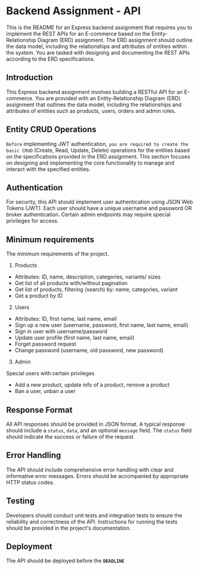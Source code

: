 # Backend Assignment - API

This is the README for an Express backend assignment that requires you to implement the REST APIs for an E-commerce based on the Entity-Relationship Diagram (ERD) assignment. The ERD assignment should outline the data model, including the relationships and attributes of entities within the system. You are tasked with designing and documenting the REST APIs according to the ERD specifications.

## Introduction

This Express backend assignment involves building a RESTful API for an E-commerce. You are provided with an Entity-Relationship Diagram (ERD) assignment that outlines the data model, including the relationships and attributes of entities such as products, users, orders and admin roles.

## Entity CRUD Operations

`Before` implementing JWT authentication, `you are required to create the basic CRUD` (Create, Read, Update, Delete) operations for the entities based on the specifications provided in the ERD assignment. This section focuses on designing and implementing the core functionality to manage and interact with the specified entities.

## Authentication

For security, this API should implement user authentication using JSON Web Tokens (JWT). Each user should have a unique username and password OR broker authentication. Certain admin endpoints may require special privileges for access.

## Minimum requirements

The minimum requirements of the project.

1. Products

- Attributes: ID, name, description, categories, variants/ sizes
- Get list of all products with/without pagination
- Get list of products, filtering (search) by: name, categories, variant
- Get a product by ID

2. Users

- Attributes: ID, first name, last name, email
- Sign up a new user (username, password, first name, last name, email)
- Sign in user with username/password
- Update user profile (first name, last name, email)
- Forget password request
- Change password (username, old password, new password)

3. Admin

Special users with certain privileges

- Add a new product, update info of a product, remove a product
- Ban a user, unban a user

## Response Format

All API responses should be provided in JSON format. A typical response should include a `status`, `data`, and an optional `message` field. The `status` field should indicate the success or failure of the request.

## Error Handling

The API should include comprehensive error handling with clear and informative error messages. Errors should be accompanied by appropriate HTTP status codes.

## Testing

Developers should conduct unit tests and integration tests to ensure the reliability and correctness of the API. Instructions for running the tests should be provided in the project's documentation.

## Deployment

The API should be deployed before the **`DEADLINE`**
